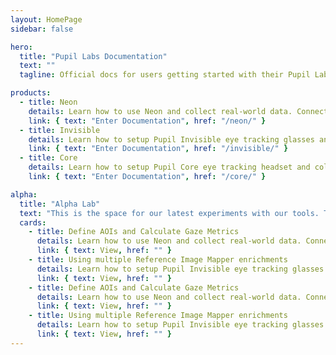```yaml
---
layout: HomePage
sidebar: false

hero:
  title: "Pupil Labs Documentation"
  text: ""
  tagline: Official docs for users getting started with their Pupil Labs eye tracking glasses and for developers working on eye tracking applications and integrations.

products:
  - title: Neon
    details: Learn how to use Neon and collect real-world data. Connect to Pupil Cloud, manage your data, analyze, and take your research to the next level.
    link: { text: "Enter Documentation", href: "/neon/" }
  - title: Invisible
    details: Learn how to setup Pupil Invisible eye tracking glasses and collect real world data. Connect to Pupil Cloud, manage your data, analyze, and take your research to the next level.
    link: { text: "Enter Documentation", href: "/invisible/" }
  - title: Core
    details: Learn how to setup Pupil Core eye tracking headset and collect data with Pupil Capture. Use Pupil Player to explore your data in greater detail.
    link: { text: "Enter Documentation", href: "/core/" }

alpha:
  title: "Alpha Lab"
  text: "This is the space for our latest experiments with our tools. This is the space for our latest experiments with our tools. This is the space for our latest experiments with our tools. "
  cards:
    - title: Define AOIs and Calculate Gaze Metrics
      details: Learn how to use Neon and collect real-world data. Connect to Pupil Cloud, manage your data, analyze, and take your research to the next level.
      link: { text: View, href: "" }
    - title: Using multiple Reference Image Mapper enrichments
      details: Learn how to setup Pupil Invisible eye tracking glasses and collect real world data. Connect to Pupil Cloud, manage your data, analyze, and take your research to the next level.
      link: { text: View, href: "" }
    - title: Define AOIs and Calculate Gaze Metrics
      details: Learn how to use Neon and collect real-world data. Connect to Pupil Cloud, manage your data, analyze, and take your research to the next level.
      link: { text: View, href: "" }
    - title: Using multiple Reference Image Mapper enrichments
      details: Learn how to setup Pupil Invisible eye tracking glasses and collect real world data. Connect to Pupil Cloud, manage your data, analyze, and take your research to the next level.
      link: { text: View, href: "" }
---
```

